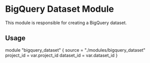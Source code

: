 
# BigQuery Dataset Module

This module is responsible for creating a BigQuery dataset.

## Usage

module "bigquery_dataset" {
  source     = "./modules/bigquery_dataset"
  project_id = var.project_id
  dataset_id = var.dataset_id
}